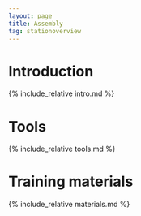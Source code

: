 ```yaml
---
layout: page
title: Assembly
tag: stationoverview
---
```


# Introduction

{% include_relative intro.md %}


# Tools

{% include_relative tools.md %}


# Training materials

{% include_relative materials.md %}